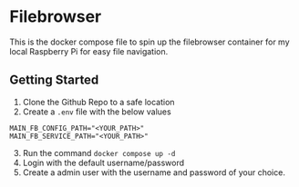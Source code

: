 # Filebrowser

This is the docker compose file to spin up the filebrowser container for my local Raspberry Pi for easy file navigation.

## Getting Started

1. Clone the Github Repo to a safe location
3. Create a `.env` file with the below values

```
MAIN_FB_CONFIG_PATH="<YOUR_PATH>"
MAIN_FB_SERVICE_PATH="<YOUR_PATH>"
```

3. Run the command `docker compose up -d`
4. Login with the default username/password
5. Create a admin user with the username and password of your choice.
